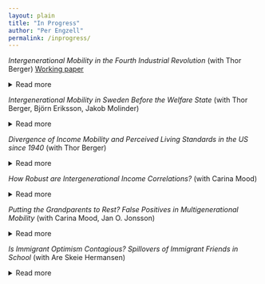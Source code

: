 ```yaml
---
layout: plain
title: "In Progress"
author: "Per Engzell"
permalink: /inprogress/
---
```


*Intergenerational Mobility in the Fourth Industrial Revolution* (with Thor Berger) 
[Working paper](https://osf.io/preprints/socarxiv/zcax3/)
<details>
<summary>Read more</summary>
The maturation of industrial society has long been seen as an engine of occupational upgrading and opportunity. Following the rise of the factory, the assembly line, and the office computer, some claim that we are now entering a fourth industrial revolution where autonomous systems are transforming the nature of work. What are the consequences of this transformation for intergenerational income mobility? Examining variation across 722 U.S. labor markets, we find that intergenerational persistence is higher in areas heavily exposed to industrial automation. These effects are rooted in childhood experiences and concentrated among men from disadvantaged homes. Unequal labor relations appear to exacerbate the association, while affordable access to college ameliorates it. The received view of industrial change as an engine of mobility should be revised to consider the institutional context of automation.
</details>

*Intergenerational Mobility in Sweden Before the Welfare State* (with Thor Berger, Björn Eriksson, Jakob Molinder)
<details>
<summary>Read more</summary>
This paper analyzes intergenerational mobility in Sweden prior to the emergence of the welfare state. We analyse occupational mobility using full-count census data that allow us to link sons observed in 1910 to their fathers in 1880. Results reveal that Sweden was more mobile than other European countries such as Norway or Britain at the time – indeed, several Swedish regions show similar rates of mobility as the New World economies of US and Argentina. We provide suggestive evidence that the relatively high level of mobility is explained by Sweden's exceptionally rapid economic growth and high levels of geographic mobility prior to the outbreak of World War I. Thus, economic fundamentals may be more important than structural differences in explaining historical mobility differences between the Old and New World. 
</details>

*Divergence of Income Mobility and Perceived Living Standards in the US since 1940* (with Thor Berger)
<details>
<summary>Read more</summary>
In just a few decades, Americans have seen a drastic decline in upward income mobility. Among baby boomers, 90% earned a higher real income than their parents; in recent cohorts, only half do. At the same time, secular trends raised living standards across a wide range of domains: improved health and lifespans, fading discrimination, cleaner air and water, increased safety from crime, and new digital goods and services. Against this background, we ask whether a growing share of Americans actually perceive that their living standards have declined relative to their parents. In contrast to income mobility, perceived mobility in living standards remains stable and high, a divergence arguably attributable to improvements in quality of life. Social scientists and policy makers would benefit from a wider range of data to track the experience of successive generations.
</details>

*How Robust are Intergenerational Income Correlations?* (with Carina Mood)
<details>
<summary>Read more</summary>
Recent work highlights how "researcher degrees of freedom" – undisclosed flexibility in research design – can give rise to varying results. The study of income mobility is no exception, with decisions ranging over income concept, unit of observation, functional form, treatment of outliers, etc. Using Swedish data on the population of children born 1958–1972, we exhaust a model space of several hundred thousands specifications to answer three questions. What is the range of reasonable estimates? Which specification fits data best? How sensitive are estimated trends? Linear correlations fit better than rank correlations, while log-log correlations (and hence, elasticities) fit poorly and behave erratically over time. Even with more robust measures of association, different income definitions follow opposing trends: increasing persistence in family income and women's earnings, flat or decreasing in men's earnings.
</details>

*Putting the Grandparents to Rest? False Positives in Multigenerational Mobility* (with Carina Mood, Jan O. Jonsson)
<details>
<summary>Read more</summary>
A recent literature studies the role of grandparents in status transmission. We use newly harmonized income tax records on over 700,000 Swedish lineages to establish four empirical facts. First, a model that includes both mothers and fathers and takes a multidimensional view of stratification reduces the residual three-generation association in our population to a trivial size. Second, data on fathers’ cognitive ability shows that even extensive controls for standard socioeconomic variables fail to remove omitted variable bias. Third, the common finding that grandparents compensate poor parental resources can be attributed to greater difficulty of observing parent status accurately at the lower end of the distribution. Fourth, the lower the data quality, and the less detailed the model, the greater is the size of the estimated grandparent coefficient. Future work on multigenerational mobility should pay less attention to the size and significance of this association, which depends heavily on arbitrary sample and specification characteristics, and go on to establish a set of more robust descriptive facts. 
</details>

*Is Immigrant Optimism Contagious? Spillovers of Immigrant Friends in School* (with Are Skeie Hermansen)
<details>
<summary>Read more</summary>
Is academic achievement affected by the presence of immigrant peers? Previous work mostly suggests no but, we argue, has been misguided on two accounts. First, it focused on aggregate social settings such as schools, while social interactions unfold in more intimate settings. Secondly, it assumed that immigrant peers would harm performance, ignoring their often high aspirations. We use a combination of administrative and sociometric network data from Sweden, and develop methods that let us estimate causal effects of immigrant peers at the level of (i) schools, (ii) classrooms, and (iii) friendship networks. We find little influence at the aggregate level but a strong and positive impact of immigrant peers in the same classroom and of immigrant friends. Existing studies may have mistaken both the sign and the magnitude of immigrant influence.
</details>
